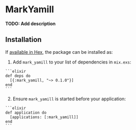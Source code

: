# MarkYamill

**TODO: Add description**

## Installation

If [available in Hex](https://hex.pm/docs/publish), the package can be installed as:

  1. Add `mark_yamill` to your list of dependencies in `mix.exs`:

    ```elixir
    def deps do
      [{:mark_yamill, "~> 0.1.0"}]
    end
    ```

  2. Ensure `mark_yamill` is started before your application:

    ```elixir
    def application do
      [applications: [:mark_yamill]]
    end
    ```

